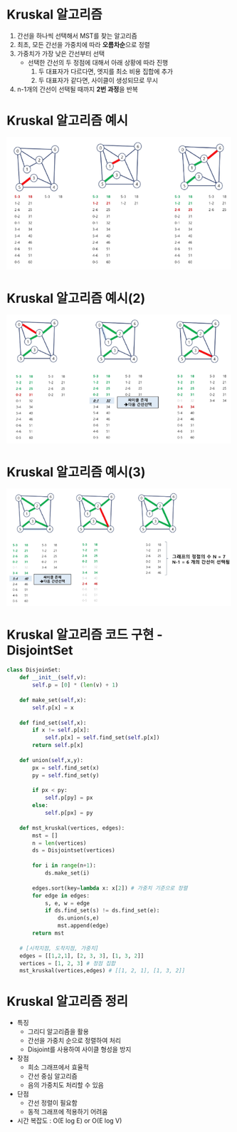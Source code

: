 # Kruskal 알고리즘
1. 간선을 하나씩 선택해서 MST를 찾는 알고리즘
2. 최초, 모든 간선을 가중치에 따라 **오름차순**으로 정렬
3. 가중치가 가장 낮은 간선부터 선택
    - 선택한 간선의 두 정점에 대해서 아래 상황에 따라 진행
        1. 두 대표자가 다르다면, 엣지를 최소 비용 집합에 추가
        2. 두 대표자가 같다면, 사이클이 생성되므로 무시
4. n-1개의 간선이 선택될 때까지 **2번 과정**을 반복

# Kruskal 알고리즘 예시
![alt text](image-2.png)

# Kruskal 알고리즘 예시(2)
![alt text](image-3.png)

# Kruskal 알고리즘 예시(3)
![alt text](image-4.png)

# Kruskal 알고리즘 코드 구현 - DisjointSet
```python
class DisjoinSet:
    def __init__(self,v):
        self.p = [0] * (len(v) + 1)
    
    def make_set(self,x):
        self.p[x] = x
    
    def find_set(self,x):
        if x != self.p[x]:
            self.p[x] = self.find_set(self.p[x])
        return self.p[x]
    
    def union(self,x,y):
        px = self.find_set(x)
        py = self.find_set(y)

        if px < py:
            self.p[py] = px
        else:
            self.p[px] = py
    
    def mst_kruskal(vertices, edges):
        mst = []
        n = len(vertices)
        ds = Disjointset(vertices)

        for i in range(n+1):
            ds.make_set(i)
        
        edges.sort(key=lambda x: x[2]) # 가중치 기준으로 정렬
        for edge in edges:
            s, e, w = edge
            if ds.find_set(s) != ds.find_set(e):
                ds.union(s,e)
                mst.append(edge)
        return mst
    
    # [시작지점, 도착지점, 가중치]
    edges = [[1,2,1], [2, 3, 3], [1, 3, 2]]
    vertices = [1, 2, 3] # 정점 집합
    mst_kruskal(vertices,edges) # [[1, 2, 1], [1, 3, 2]]
```

# Kruskal 알고리즘 정리
- 특징
    - 그리디 알고리즘을 활용
    - 간선을 가중치 순으로 정렬하여 처리
    - Disjoint를 사용하여 사이클 형성을 방지
- 장점
    - 희소 그래프에서 효율적
    - 간선 중심 알고리즘
    - 음의 가중치도 처리할 수 있음
- 단점
    - 간선 정렬이 필요함
    - 동적 그래프에 적용하기 어려움
- 시간 복잡도 : O(E log E) or O(E log V)